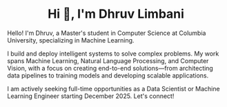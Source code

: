 <h1 align="center">Hi 👋, I'm Dhruv Limbani</h1>

Hello! I'm Dhruv, a Master's student in Computer Science at Columbia University, specializing in Machine Learning.

I build and deploy intelligent systems to solve complex problems. My work spans Machine Learning, Natural Language Processing, and Computer Vision, with a focus on creating end-to-end solutions—from architecting data pipelines to training models and developing scalable applications.

I am actively seeking full-time opportunities as a Data Scientist or Machine Learning Engineer starting December 2025. Let's connect!

